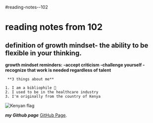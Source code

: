 #reading-notes--102

# reading notes from 102

## definition of growth mindset- the ability to be flexible in your thinking.

**growth mindset reminders: 
-accept criticism 
-challenge yourself
-recognize that work is needed regardless of talent**


     **3 things about me**
     
    1. I am a bibliophile 📖
    2. I used to be in the healthcare industry
    3. I'm originally from the country of Kenya
    
   ![Kenyan flag]( https://cdn.britannica.com/15/15-004-B5D6BF80/Flag-Kenya.jpg)
 
***my Github page*** [GitHub Page](https://github.com/mariaka86).
